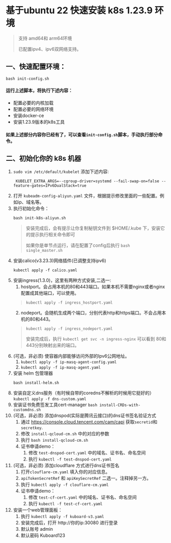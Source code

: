 # 基于ubuntu 22 快速安装 k8s 1.23.9 环境
> 支持 amd64和 arm64环境
> 
> 已配置ipv4、ipv6双网络支持。
## 一、快速配置环境：
```shell
bash init-config.sh
```
#### 运行上述脚本，将执行下述内容：
+ 配置必要的内核加载
+ 配置必要的网络环境
+ 安装docker-ce
+ 安装1.23.9版本的k8s工具
#### 如果上述部分内容你已经有了，可以查看`init-config.sh`脚本，手动执行部分命令。

## 二、初始化你的 k8s 机器
1. `sudo vim /etc/default/kubelet` 添加下述内容:
   ```shell
    KUBELET_EXTRA_ARGS=--cgroup-driver=systemd --fail-swap-on=false --feature-gates=IPv6DualStack=true
   ```
2. 打开 `kubeadm-config-aliyun.yaml` 文件，根据提示修改里面的一些配置。例如ip、域名等。
3. 执行初始化命令：
    ```shell
    bash init-k8s-aliyun.sh
    ```
   > 安装完成后，会有提示让你复制秘钥文件到 $HOME/.kube 下，安装它的提示执行相关命令即可
   > 
   > 如果你是单节点运行，请在配置了config后执行 `bash single_master.sh`
4. 安装calico(v3.23.3)网络插件(已调整支持ipv6)
    ```shell
    kubectl apply -f calico.yaml
    ```
5. 安装ingress(1.3.0)，这里有两种方式安装,二选一:
   1. hostport。会占用本机的80和443端口。如果本机不需要nginx或者nginx配置成其他端口，可以使用。
     > `kubectl apply -f ingress_hostport.yaml`
   2. nodeport。会随机生成两个端口，分别代表http和https端口。不会占用本机的80和443。
   > `kubectl apply -f ingress_nodeport.yaml`
   > 
   > 安装完成后，执行 `kubectl get svc -n ingress-nginx` 可以看到 80和443分别映射出来的端口。
6. (可选，非必须) 使容器内部能够访问外部的Ipv6公网地址。
   1. `kubectl apply -f ip-masq-agent-config.yaml`
   2. `kubectl apply -f ip-masq-agent.yaml`
7. 安装 helm 包管理器
    ```shell
    bash install-helm.sh
    ```
8. 安装自定义dns服务（有时候自带的coredns不解析的时候用它挺好的）
   `kubectl apply -f dns-custom.yaml`
9. 安装证书免费签发工具cert-manager
   `bash install-CRDs-with-customdns.sh`
10. (可选，非必须) 添加dnspod(实际是腾讯云接口)的dns证书签名验证方式
    1. 通过 https://console.cloud.tencent.com/cam/capi 获取`secretid`和 `secretkey`.
    2. 修改 `install-qcloud-cm.sh` 中的对应的参数 
    3. 执行 `bash install-qcloud-cm.sh`
    4. 证书申请demo：
       1. 修改 `test-dnspod-cert.yaml` 中的域名、证书名、命名空间
       2. 执行 `kubectl -f test-dnspod-cert.yaml`
11. (可选，非必须) 添加cloudflare 方式进行dns证书签名
    1. 打开`clouflare-cm.yaml` 填入你的对应信息。
    2. `apiTokenSecretRef` 和 `apiKeySecretRef` 二选一。注释掉另一方。
    3. 执行 `kubectl apply -f clouflare-cm.yaml`
    4. 证书申请demo：
       1. 修改 `test-cf-cert.yaml` 中的域名、证书名、命名空间
       2. 执行 `kubectl -f test-cf-cert.yaml`
12. 安装一个web管理面板：
    1. 执行 `kubectl apply -f kuboard-v3.yaml`
    2. 安装完成后，打开 http://你的ip:30080 进行登录
    3. 默认账号 admin
    4. 默认密码 Kuboard123